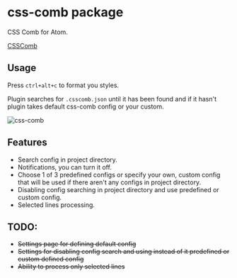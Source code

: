 # css-comb package

CSS Comb for Atom.

[CSSComb](https://github.com/csscomb/csscomb.js)

## Usage

Press `ctrl+alt+c` to format you styles.

Plugin searches for `.csscomb.json` until it has been found and if it hasn't plugin takes default css-comb config or your custom.

![css-comb](https://cloud.githubusercontent.com/assets/200119/5740596/e244b8f6-9c15-11e4-8263-a31909ddd47e.gif)

## Features

* Search config in project directory.
* Notifications, you can turn it off.
* Choose 1 of 3 predefined configs or specify your own,
  custom config that will be used if there aren't any configs in project directory.
* Disabling config searching in project directory and use predefined or custom config.
* Selected lines processing.

## TODO:

* ~~Settings page for defining default config~~
* ~~Settings for disabling config search and using instead of it predefined or custom defined config~~
* ~~Ability to process only selected lines~~
